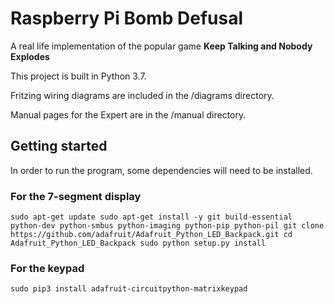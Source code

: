 # Raspberry Pi Bomb Defusal
A real life implementation of the popular game **Keep Talking and Nobody Explodes**

This project is built in Python 3.7.

Fritzing wiring diagrams are included in the /diagrams directory. 

Manual pages for the Expert are in the /manual directory.

## Getting started
In order to run the program, some dependencies will need to be installed.
### For the 7-segment display
`sudo apt-get update
sudo apt-get install -y git build-essential python-dev python-smbus python-imaging python-pip python-pil
git clone https://github.com/adafruit/Adafruit_Python_LED_Backpack.git
cd Adafruit_Python_LED_Backpack
sudo python setup.py install`

### For the keypad
`sudo pip3 install adafruit-circuitpython-matrixkeypad`

